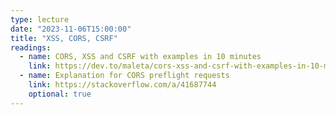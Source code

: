 ```yaml
---
type: lecture
date: "2023-11-06T15:00:00"
title: "XSS, CORS, CSRF"
readings:
  - name: CORS, XSS and CSRF with examples in 10 minutes
    link: https://dev.to/maleta/cors-xss-and-csrf-with-examples-in-10-minutes-35k3
  - name: Explanation for CORS preflight requests
    link: https://stackoverflow.com/a/41687744
    optional: true
---
```

